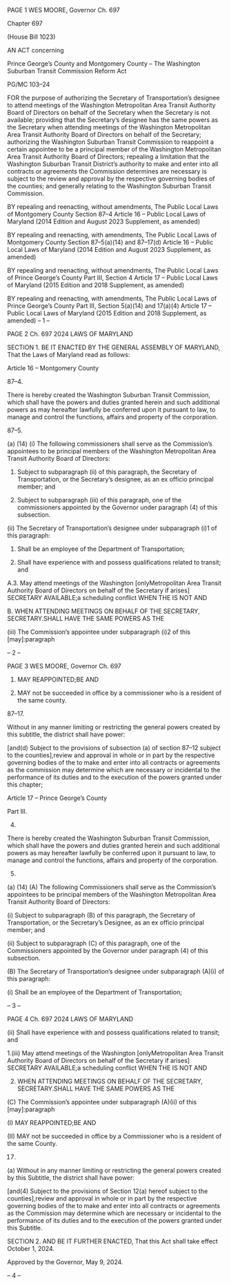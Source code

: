 PAGE 1
WES MOORE, Governor Ch. 697

Chapter 697

(House Bill 1023)

AN ACT concerning

Prince George’s County and Montgomery County – The Washington Suburban
Transit Commission Reform Act

PG/MC 103–24

FOR the purpose of authorizing the Secretary of Transportation’s designee to attend
meetings of the Washington Metropolitan Area Transit Authority Board of Directors
on behalf of the Secretary when the Secretary is not available; providing that the
Secretary’s designee has the same powers as the Secretary when attending meetings
of the Washington Metropolitan Area Transit Authority Board of Directors on behalf
of the Secretary; authorizing the Washington Suburban Transit Commission to
reappoint a certain appointee to be a principal member of the Washington
Metropolitan Area Transit Authority Board of Directors; repealing a limitation that
the Washington Suburban Transit District’s authority to make and enter into all
contracts or agreements the Commission determines are necessary is subject to the
review and approval by the respective governing bodies of the counties; and generally
relating to the Washington Suburban Transit Commission.

BY repealing and reenacting, without amendments,
The Public Local Laws of Montgomery County
Section 87–4
Article 16 – Public Local Laws of Maryland
(2014 Edition and August 2023 Supplement, as amended)

BY repealing and reenacting, with amendments,
The Public Local Laws of Montgomery County
Section 87–5(a)(14) and 87–17(d)
Article 16 – Public Local Laws of Maryland
(2014 Edition and August 2023 Supplement, as amended)

BY repealing and reenacting, without amendments,
The Public Local Laws of Prince George’s County
Part III, Section 4
Article 17 – Public Local Laws of Maryland
(2015 Edition and 2018 Supplement, as amended)

BY repealing and reenacting, with amendments,
The Public Local Laws of Prince George’s County
Part III, Section 5(a)(14) and 17(a)(4)
Article 17 – Public Local Laws of Maryland
(2015 Edition and 2018 Supplement, as amended)
– 1 –

PAGE 2
Ch. 697 2024 LAWS OF MARYLAND

SECTION 1. BE IT ENACTED BY THE GENERAL ASSEMBLY OF MARYLAND,
That the Laws of Maryland read as follows:

Article 16 – Montgomery County

87–4.

There is hereby created the Washington Suburban Transit Commission, which shall
have the powers and duties granted herein and such additional powers as may hereafter
lawfully be conferred upon it pursuant to law, to manage and control the functions, affairs
and property of the corporation.

87–5.

(a) (14) (i) The following commissioners shall serve as the Commission’s
appointees to be principal members of the Washington Metropolitan Area Transit
Authority Board of Directors:

1. Subject to subparagraph (ii) of this paragraph, the
Secretary of Transportation, or the Secretary’s designee, as an ex officio principal member;
and

2. Subject to subparagraph (iii) of this paragraph, one of the
commissioners appointed by the Governor under paragraph (4) of this subsection.

(ii) The Secretary of Transportation’s designee under subparagraph
(i)1 of this paragraph:

1. Shall be an employee of the Department of
Transportation;

2. Shall have experience with and possess qualifications
related to transit; and

A.3. May attend meetings of the Washington
[onlyMetropolitan Area Transit Authority Board of Directors on behalf of the Secretary if
arises] SECRETARY AVAILABLE;a scheduling conflict WHEN THE IS NOT AND

B. WHEN ATTENDING MEETINGS ON BEHALF OF THE
SECRETARY, SECRETARY.SHALL HAVE THE SAME POWERS AS THE

(iii) The Commission’s appointee under subparagraph (i)2 of this
[may]:paragraph

– 2 –

PAGE 3
WES MOORE, Governor Ch. 697

1. MAY REAPPOINTED;BE AND

2. MAY not be succeeded in office by a commissioner who is
a resident of the same county.

87–17.

Without in any manner limiting or restricting the general powers created by this
subtitle, the district shall have power:

[and(d) Subject to the provisions of subsection (a) of section 87–12 subject to the
counties],review and approval in whole or in part by the respective governing bodies of the
to make and enter into all contracts or agreements as the commission may determine which
are necessary or incidental to the performance of its duties and to the execution of the
powers granted under this chapter;

Article 17 – Prince George’s County

Part III.

4.

There is hereby created the Washington Suburban Transit Commission, which shall
have the powers and duties granted herein and such additional powers as may hereafter
lawfully be conferred upon it pursuant to law, to manage and control the functions, affairs
and property of the corporation.

5.

(a) (14) (A) The following Commissioners shall serve as the Commission’s
appointees to be principal members of the Washington Metropolitan Area Transit
Authority Board of Directors:

(i) Subject to subparagraph (B) of this paragraph, the
Secretary of Transportation, or the Secretary’s Designee, as an ex officio principal member;
and

(ii) Subject to subparagraph (C) of this paragraph, one of the
Commissioners appointed by the Governor under paragraph (4) of this subsection.

(B) The Secretary of Transportation’s designee under subparagraph
(A)(i) of this paragraph:

(i) Shall be an employee of the Department of
Transportation;

– 3 –

PAGE 4
Ch. 697 2024 LAWS OF MARYLAND

(ii) Shall have experience with and possess qualifications
related to transit; and

1.(iii) May attend meetings of the Washington
[onlyMetropolitan Area Transit Authority Board of Directors on behalf of the Secretary if
arises] SECRETARY AVAILABLE;a scheduling conflict WHEN THE IS NOT AND

2. WHEN ATTENDING MEETINGS ON BEHALF OF THE
SECRETARY, SECRETARY.SHALL HAVE THE SAME POWERS AS THE

(C) The Commission’s appointee under subparagraph (A)(ii) of this
[may]:paragraph

(I) MAY REAPPOINTED;BE AND

(II) MAY not be succeeded in office by a Commissioner who is
a resident of the same County.

17.

(a) Without in any manner limiting or restricting the general powers created by
this Subtitle, the district shall have power:

[and(4) Subject to the provisions of Section 12(a) hereof subject to the
counties],review and approval in whole or in part by the respective governing bodies of the
to make and enter into all contracts or agreements as the Commission may determine
which are necessary or incidental to the performance of its duties and to the execution of
the powers granted under this Subtitle.

SECTION 2. AND BE IT FURTHER ENACTED, That this Act shall take effect
October 1, 2024.

Approved by the Governor, May 9, 2024.

– 4 –